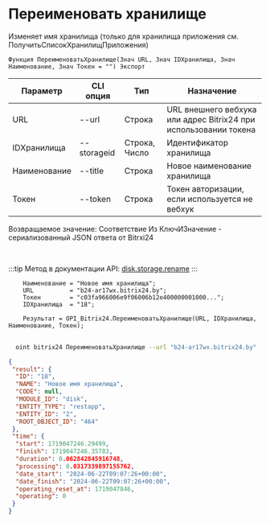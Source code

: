 ﻿---
sidebar_position: 4
---

# Переименовать хранилище
 Изменяет имя хранилища (только для хранилища приложения см. ПолучитьСписокХранилищПриложения)



`Функция ПереименоватьХранилище(Знач URL, Знач IDХранилища, Знач Наименование, Знач Токен = "") Экспорт`

  | Параметр | CLI опция | Тип | Назначение |
  |-|-|-|-|
  | URL | --url | Строка | URL внешнего вебхука или адрес Bitrix24 при использовании токена |
  | IDХранилища | --storageid | Строка, Число | Идентификатор хранилища |
  | Наименование | --title | Строка | Новое наименование хранилища |
  | Токен | --token | Строка | Токен авторизации, если используется не вебхук |

  
  Возвращаемое значение:   Соответствие Из КлючИЗначение - сериализованный JSON ответа от Bitrxi24

<br/>

:::tip
Метод в документации API: [disk.storage.rename](https://dev.1c-bitrix.ru/rest_help/disk/storage/disk_storage_rename.php)
:::
<br/>


```bsl title="Пример кода"
    Наименование = "Новое имя хранилища";
    URL          = "b24-ar17wx.bitrix24.by";
    Токен        = "c03fa966006e9f06006b12e400000001000...";
    IDХранилища  = "18";

    Результат = OPI_Bitrix24.ПереименоватьХранилище(URL, IDХранилища, Наименование, Токен);
```



```sh title="Пример команды CLI"
    
  oint bitrix24 ПереименоватьХранилище --url "b24-ar17wx.bitrix24.by" --storageid "18" --title %title% --token "b9df7366006e9f06006b12e400000001000..."

```

```json title="Результат"
{
 "result": {
  "ID": "18",
  "NAME": "Новое имя хранилища",
  "CODE": null,
  "MODULE_ID": "disk",
  "ENTITY_TYPE": "restapp",
  "ENTITY_ID": "2",
  "ROOT_OBJECT_ID": "464"
 },
 "time": {
  "start": 1719047246.29499,
  "finish": 1719047246.35783,
  "duration": 0.062842845916748,
  "processing": 0.0317339897155762,
  "date_start": "2024-06-22T09:07:26+00:00",
  "date_finish": "2024-06-22T09:07:26+00:00",
  "operating_reset_at": 1719047846,
  "operating": 0
 }
}
```

